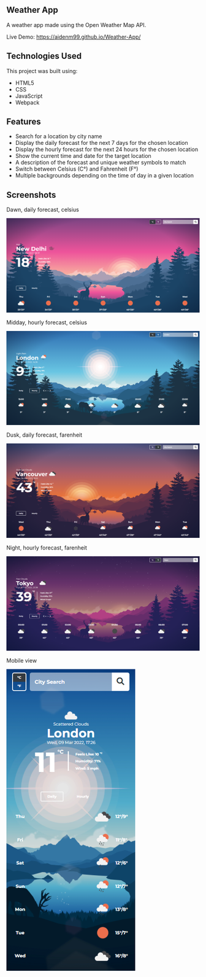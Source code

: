 ## Weather App
A weather app made using the Open Weather Map API.

Live Demo: https://aidenm99.github.io/Weather-App/

## Technologies Used
This project was built using:
- HTML5
- CSS
- JavaScript
- Webpack

## Features
- Search for a location by city name
- Display the daily forecast for the next 7 days for the chosen location
- Display the hourly forecast for the next 24 hours for the chosen location
- Show the current time and date for the target location
- A description of the forecast and unique weather symbols to match
- Switch between Celsius (C°) and Fahrenheit (F°)
- Multiple backgrounds depending on the time of day in a given location

## Screenshots
Dawn, daily forecast, celsius

![](./dist/images/WeatherApp1.png)

Midday, hourly forecast, celsius

![](./dist/images/WeatherApp2.png)

Dusk, daily forecast, farenheit

![](./dist/images/WeatherApp3.png)

Night, hourly forecast, farenheit

![](./dist/images/WeatherApp4.png)

Mobile view

![](./dist/images/WeatherApp5.png)
